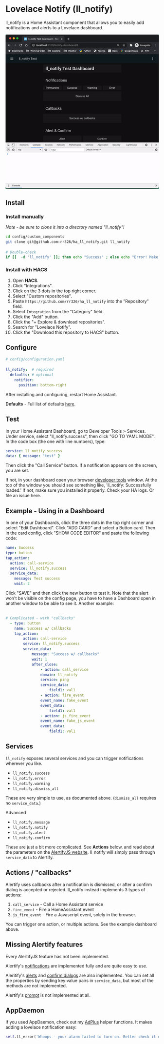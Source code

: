 # Lovelace Notify (ll_notify)

ll_notify is a Home Assistant component that allows you to easily add notifications and alerts to a Lovelace dashboard.

![screen recording](screenshot.gif)

## Install

### Install manually

*Note - be sure to clone it into a directory named "ll_notify"!*

```bash
cd config/custom_components
git clone git@github.com:rr326/ha_ll_notify.git ll_notify

# Double-check
if [[  -d 'll_notify' ]]; then echo "Success" ; else echo "Error! Make sure the directory is called 'll_notify'" ; fi
```

### Install with HACS

1. Open **HACS**.
2. Click "Integrations".
2. Click on the 3 dots in the top right corner.
3. Select "Custom repositories".
4. Paste `https://github.com/rr326/ha_ll_notify` into the "Repository" field.
5. Select `Integration` from the "Category" field.
6. Click the "Add" button.
7. Click the "+ Explore & download repositories".
8. Search for "Lovelace Notify".
9. Click the "Download this repository to HACS" button.

## Configure

```yaml
# config/configuration.yaml

ll_notify:  # required
  defaults: # optional
    notifier:
      position: bottom-right
```

After installing and configuring, restart Home Assistant.

**Defaults** - Full list of defaults [here](https://alertifyjs.com/guide.html#defaults).

## Test

In your Home Assistant Dashboard, go to Developer Tools > Services. Under service, select "ll_notify.success", then click "GO TO YAML MODE". In the code box (the one with line numbers), type:

```yaml
service: ll_notify.success
data: { message: "test" }
```

Then click the "Call Service" button. If a notification appears on the screen, you are set.


If not, in your dashboard open your browser [developer tools](https://balsamiq.com/support/faqs/browserconsole/) window. At the top of the window you should see something like, 'll_notify: Successfully loaded.' If not, make sure you installed it properly. Check your HA logs. Or file an issue here.

## Example - Using in a Dashboard
In one of your Dashboards, click the three dots in the top right corner and select "Edit Dashboard". Click "ADD CARD" and select a Button card. Then in the card config, click "SHOW CODE EDITOR" and paste the following code:

```yaml
name: Success
type: button
tap_action:
  action: call-service
  service: ll_notify.success
  service_data:
    message: Test success
    wait: 2
```

Click "SAVE" and then click the new button to test it. Note that the alert won't be visible on the config page, you have to have a Dashboard open in another window to be able to see it. Another example: 

```yaml

# Complicated - with "callbacks"
  - type: button
    name: Success w/ callbacks
    tap_action:
        action: call-service
        service: ll_notify.success
        service_data:
            message: "Success w/ callbacks"
            wait: 1
            after_close:
                - action: call_service
                domain: ll_notify
                service: ping
                service_data:
                    field1: val1
                - action: fire_event
                event_name: fake_event
                event_data:
                    field1: val1
                - action: js_fire_event
                event_name: fake_js_event
                event_data:
                    field1: val1
```

## Services

`ll_notify` exposes several services and you can trigger notifications wherever you like. 

* `ll_notify.success`
* `ll_notify.error`
* `ll_notify.warning`
* `ll_notify.dismiss_all`

These are very simple to use, as documented above. (`dismiss_all` requires no `service_data`.)

Advanced

* `ll_notify.message`
* `ll_notify.notify`
* `ll_notify.alert`
* `ll_notify.confirm`

These are just a bit more complicated. See **Actions** below, and read about the parameters on the [AlertifyJS website](https://alertifyjs.com/). ll_notify will simply pass through `service_data` to Alertify. 

## Actions / "callbacks"

Alertify uses callbacks after a notification is dismissed, or after a confirm dialog is accepted or rejected. ll_notify instead implements 3 types of actions:

1. `call_service` - Call a Home Assistant service
2. `fire_event` - Fire a HomeAssistant event
3. `js_fire_event` - Fire a Javascript event, solely in the browser.

You can trigger one action, or multiple actions. See the example dashboard above.

## Missing Alertify features

Every AlertifyJS feature has not been implemented.

Alertify's [notifications](https://alertifyjs.com/notifier.html) are implemented fully and are quite easy to use.

Aleritify's [alerts](https://alertifyjs.com/alert.html) and [confirm dialogs](https://alertifyjs.com/confirm.html) are also implemented. You can set all the properties by sending key:value pairs in `service_data`, but most of the methods are not implemented.

Alertify's [prompt](https://alertifyjs.com/prompt.html) is not implemented at all.

## AppDaemon

If you used AppDaemon, check out my [AdPlus](https://github.com/rr326/adplus#ll_notify-helpers) helper functions. It makes adding a lovelace notification easy:

```python
self.ll_error('Whoops - your alarm failed to turn on. Better check it out!')
```
